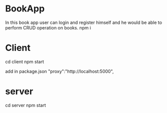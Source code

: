 # BookApp
In this book app user can login and register himself and he would be able to perform CRUD operation on books. 
npm i 

# Client
cd client 
npm start

<!-- API REQ -->
add in package.json
"proxy":"http://localhost:5000",

# server
cd server
npm start
